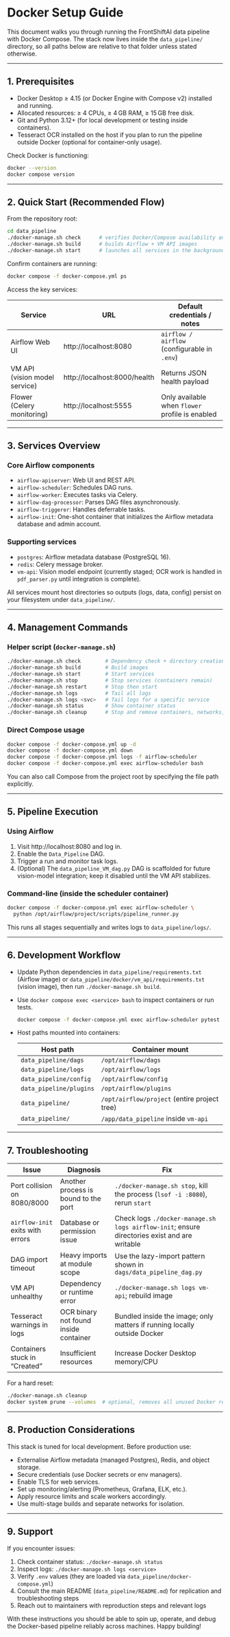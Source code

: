 # Docker Setup Guide

This document walks you through running the FrontShiftAI data pipeline with Docker Compose. The stack now lives inside the `data_pipeline/` directory, so all paths below are relative to that folder unless stated otherwise.

---

## 1. Prerequisites

- Docker Desktop ≥ 4.15 (or Docker Engine with Compose v2) installed and running.
- Allocated resources: ≥ 4 CPUs, ≥ 4 GB RAM, ≥ 15 GB free disk.
- Git and Python 3.12+ (for local development or testing inside containers).
- Tesseract OCR installed on the host if you plan to run the pipeline outside Docker (optional for container-only usage).

Check Docker is functioning:

```bash
docker --version
docker compose version
```

---

## 2. Quick Start (Recommended Flow)

From the repository root:

```bash
cd data_pipeline
./docker-manage.sh check      # verifies Docker/Compose availability and creates directories
./docker-manage.sh build      # builds Airflow + VM API images
./docker-manage.sh start      # launches all services in the background
```

Confirm containers are running:

```bash
docker compose -f docker-compose.yml ps
```

Access the key services:

| Service | URL | Default credentials / notes |
|---------|-----|-----------------------------|
| Airflow Web UI | http://localhost:8080 | `airflow / airflow` (configurable in `.env`) |
| VM API (vision model service) | http://localhost:8000/health | Returns JSON health payload |
| Flower (Celery monitoring) | http://localhost:5555 | Only available when `flower` profile is enabled |

---

## 3. Services Overview

### Core Airflow components
- `airflow-apiserver`: Web UI and REST API.
- `airflow-scheduler`: Schedules DAG runs.
- `airflow-worker`: Executes tasks via Celery.
- `airflow-dag-processor`: Parses DAG files asynchronously.
- `airflow-triggerer`: Handles deferrable tasks.
- `airflow-init`: One-shot container that initializes the Airflow metadata database and admin account.

### Supporting services
- `postgres`: Airflow metadata database (PostgreSQL 16).
- `redis`: Celery message broker.
- `vm-api`: Vision model endpoint (currently staged; OCR work is handled in `pdf_parser.py` until integration is complete).

All services mount host directories so outputs (logs, data, config) persist on your filesystem under `data_pipeline/`.

---

## 4. Management Commands

### Helper script (`docker-manage.sh`)

```bash
./docker-manage.sh check        # Dependency check + directory creation
./docker-manage.sh build        # Build images
./docker-manage.sh start        # Start services
./docker-manage.sh stop         # Stop services (containers remain)
./docker-manage.sh restart      # Stop then start
./docker-manage.sh logs         # Tail all logs
./docker-manage.sh logs <svc>   # Tail logs for a specific service
./docker-manage.sh status       # Show container status
./docker-manage.sh cleanup      # Stop and remove containers, networks, volumes
```

### Direct Compose usage

```bash
docker compose -f docker-compose.yml up -d
docker compose -f docker-compose.yml down
docker compose -f docker-compose.yml logs -f airflow-scheduler
docker compose -f docker-compose.yml exec airflow-scheduler bash
```

You can also call Compose from the project root by specifying the file path explicitly.

---

## 5. Pipeline Execution

### Using Airflow

1. Visit http://localhost:8080 and log in.
2. Enable the `Data_Pipeline` DAG.
3. Trigger a run and monitor task logs.
4. (Optional) The `data_pipeline_VM_dag.py` DAG is scaffolded for future vision-model integration; keep it disabled until the VM API stabilizes.

### Command-line (inside the scheduler container)

```bash
docker compose -f docker-compose.yml exec airflow-scheduler \
  python /opt/airflow/project/scripts/pipeline_runner.py
```

This runs all stages sequentially and writes logs to `data_pipeline/logs/`.

---

## 6. Development Workflow

- Update Python dependencies in `data_pipeline/requirements.txt` (Airflow image) or `data_pipeline/docker/vm_api/requirements.txt` (vision image), then run `./docker-manage.sh build`.
- Use `docker compose exec <service> bash` to inspect containers or run tests.
  ```bash
  docker compose -f docker-compose.yml exec airflow-scheduler pytest /opt/airflow/project/tests
  ```
- Host paths mounted into containers:

  | Host path | Container mount |
  |-----------|-----------------|
  | `data_pipeline/dags` | `/opt/airflow/dags` |
  | `data_pipeline/logs` | `/opt/airflow/logs` |
  | `data_pipeline/config` | `/opt/airflow/config` |
  | `data_pipeline/plugins` | `/opt/airflow/plugins` |
  | `data_pipeline/` | `/opt/airflow/project` (entire project tree) |
  | `data_pipeline/` | `/app/data_pipeline` inside `vm-api` |

---

## 7. Troubleshooting

| Issue | Diagnosis | Fix |
|-------|-----------|-----|
| Port collision on 8080/8000 | Another process is bound to the port | `./docker-manage.sh stop`, kill the process (`lsof -i :8080`), rerun `start` |
| `airflow-init` exits with errors | Database or permission issue | Check logs `./docker-manage.sh logs airflow-init`; ensure directories exist and are writable |
| DAG import timeout | Heavy imports at module scope | Use the lazy-import pattern shown in `dags/data_pipeline_dag.py` |
| VM API unhealthy | Dependency or runtime error | `./docker-manage.sh logs vm-api`; rebuild image |
| Tesseract warnings in logs | OCR binary not found inside container | Bundled inside the image; only matters if running locally outside Docker |
| Containers stuck in “Created” | Insufficient resources | Increase Docker Desktop memory/CPU |

For a hard reset:

```bash
./docker-manage.sh cleanup
docker system prune --volumes  # optional, removes all unused Docker resources
```

---

## 8. Production Considerations

This stack is tuned for local development. Before production use:

- Externalise Airflow metadata (managed Postgres), Redis, and object storage.
- Secure credentials (use Docker secrets or env managers).
- Enable TLS for web services.
- Set up monitoring/alerting (Prometheus, Grafana, ELK, etc.).
- Apply resource limits and scale workers accordingly.
- Use multi-stage builds and separate networks for isolation.

---

## 9. Support

If you encounter issues:

1. Check container status: `./docker-manage.sh status`
2. Inspect logs: `./docker-manage.sh logs <service>`
3. Verify `.env` values (they are loaded via `data_pipeline/docker-compose.yml`)
4. Consult the main README (`data_pipeline/README.md`) for replication and troubleshooting steps
5. Reach out to maintainers with reproduction steps and relevant logs

With these instructions you should be able to spin up, operate, and debug the Docker-based pipeline reliably across machines. Happy building!
